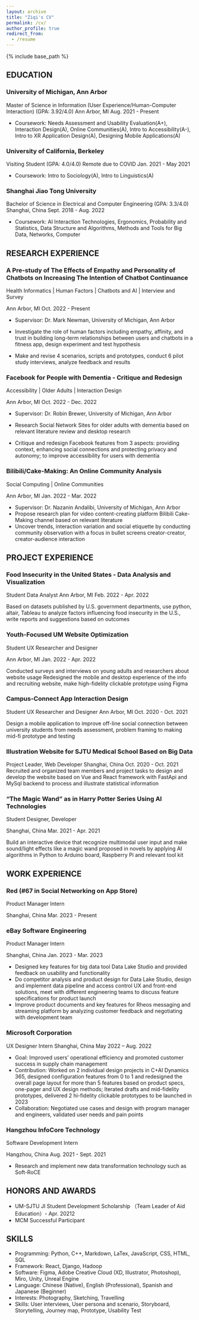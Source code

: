 ```yaml
---
layout: archive
title: "Ziqi's CV"
permalink: /cv/
author_profile: true
redirect_from:
  - /resume
---
```


{% include base_path %}

## EDUCATION
### University of Michigan, Ann Arbor
Master of Science in Information (User Experience/Human-Computer Interaction) (GPA: 3.92/4.0)
Ann Arbor, MI
Aug. 2021 - Present

- Coursework: Needs Assessment and Usability Evaluation(A+), Interaction Design(A), Online Communities(A), Intro to Accessibility(A-), Intro to XR Application Design(A), Designing Mobile Applications(A)

### University of California, Berkeley
Visiting Student (GPA: 4.0/4.0)
Remote due to COVID
Jan. 2021 - May 2021
- Coursework: Intro to Sociology(A), Intro to Linguistics(A)

### Shanghai Jiao Tong University
Bachelor of Science in Electrical and Computer Engineering (GPA: 3.3/4.0)
Shanghai, China
Sept. 2018 - Aug. 2022
- Coursework: AI Interaction Technologies, Ergonomics, Probability and Statistics, Data Structure and Algorithms, Methods and Tools for Big Data, Networks, Computer 

## RESEARCH EXPERIENCE
### A Pre-study of The Effects of Empathy and Personality of Chatbots on Increasing The Intention of Chatbot Continuance
Health Informatics | Human Factors | Chatbots and AI | Interview and Survey

Ann Arbor, MI
Oct. 2022 - Present
- Supervisor: Dr. Mark Newman, University of Michigan, Ann Arbor


- Investigate the role of human factors including empathy, affinity, and trust in building long-term relationships between users and chatbots in a fitness app, design experiment and test hypothesis
- Make and revise 4 scenarios, scripts and prototypes, conduct 6 pilot study interviews, analyze feedback and results




### Facebook for People with Dementia - Critique and Redesign
Accessibility | Older Adults | Interaction Design

Ann Arbor, MI
Oct. 2022 - Dec. 2022
- Supervisor: Dr. Robin Brewer, University of Michigan, Ann Arbor

- Research Social Network Sites for older adults with dementia based on relevant literature review and desktop research
- Critique and redesign Facebook features from 3 aspects: providing context, enhancing social connections and protecting privacy and autonomy; to improve accessibility for users with dementia

### Bilibili/Cake-Making: An Online Community Analysis
Social Computing | Online Communities

Ann Arbor, MI
Jan. 2022 - Mar. 2022

- Supervisor: Dr. Nazanin Andalibi, University of Michigan, Ann Arbor
- Propose research plan for video content-creating platform Bilibili Cake-Making channel based on relevant literature
- Uncover trends, interaction variation and ​​social etiquette by conducting community observation with a focus in bullet screens creator-creator, creator-audience interaction


## PROJECT EXPERIENCE


### Food Insecurity in the United States - Data Analysis and Visualization
Student Data Analyst
Ann Arbor, MI
Feb. 2022 - Apr. 2022

Based on datasets published by U.S. government departments, use python, altair, Tableau to analyze factors influencing food insecurity in the U.S., write reports and suggestions based on outcomes
### Youth-Focused UM Website Optimization
Student UX Researcher and Designer

Ann Arbor, MI
Jan. 2022 - Apr. 2022

Conducted surveys and interviews on young adults and researchers about website usage
Redesigned the mobile and desktop experience of the info and recruiting website, make high-fidelity clickable prototype using Figma
### Campus-Connect App Interaction Design
Student UX Researcher and Designer
Ann Arbor, MI
Oct. 2020 - Oct. 2021

Design a mobile application to improve off-line social connection between university students from needs assessment, problem framing to making mid-fi prototype and testing
### Illustration Website for SJTU Medical School Based on Big Data
Project Leader, Web Developer
Shanghai, China
Oct. 2020 - Oct. 2021
Recruited and organized team members and project tasks to design and develop the website based on Vue and React framework with FastApi and MySql backend to process and illustrate statistical information


### “The Magic Wand” as in Harry Potter Series Using AI Technologies
Student Designer, Developer

Shanghai, China
Mar. 2021 - Apr. 2021

Build an interactive device that recognize multimodal user input and make sound/light effects like a magic wand proposed in novels by applying AI algorithms in Python to Arduino board, Raspberry Pi and relevant tool kit

## WORK EXPERIENCE
### Red (#67 in Social Networking on App Store)
Product Manager Intern

Shanghai, China
Mar. 2023 - Present

### eBay Software Engineering
Product Manager Intern

Shanghai, China
Jan. 2023 - Mar. 2023
- Designed key features for big data tool Data Lake Studio and provided feedback on usability and functionality
- Do competitor analysis and product design for Data Lake Studio, design and implement data pipeline and access control UX and front-end solutions, meet with different engineering teams to discuss feature specifications for product launch
- Improve product documents and key features for Rheos messaging and streaming platform by analyzing customer feedback and negotiating with development team 


### Microsoft Corporation
UX Designer Intern
Shanghai, China
May 2022 – Aug. 2022
- Goal: Improved users’ operational efficiency and promoted customer success in supply chain management
- Contribution: Worked on 2 individual design projects in C+AI Dynamics 365, designed configuration features from 0 to 1 and redesigned the overall page layout for more than 5 features based on product specs, one-pager and UX design methods; Iterated drafts and mid-fidelity prototypes, delivered 2 hi-fidelity clickable prototypes to be launched in 2023
- Collaboration: Negotiated use cases and design with program manager and engineers, validated user needs and pain points


### Hangzhou InfoCore Technology
Software Development Intern




Hangzhou, China
Aug. 2021 - Sept. 2021
- Research and implement new data transformation technology such as Soft-RoCE
## HONORS AND AWARDS
- UM-SJTU JI Student Development Scholarship
（Team Leader of Aid Education）- Apr. 20212
- MCM Successful Participant


## SKILLS


- Programming: Python, C++, Markdown, LaTex, JavaScript, CSS, HTML, SQL
- Framework: React, Django, Hadoop
- Software: Figma, Adobe Creative Cloud (XD, Illustrator, Photoshop), Miro, Unity, Unreal Engine
- Language: Chinese (Native), English (Professional), Spanish and Japanese (Beginner)
- Interests: Photography, Sketching, Travelling
- Skills: User interviews, User persona and scenario, Storyboard, Storytelling, Journey map, Prototype, Usability Test



